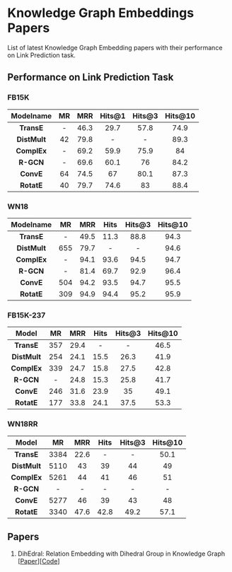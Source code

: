 # Knowledge Graph Embeddings Papers
List of latest Knowledge Graph Embedding papers with their performance on Link Prediction task.

## Performance on Link Prediction Task
### FB15K

| Modelname   |  MR   |  MRR |Hits@1| Hits@3 |Hits@10  |
|:---------:  |:-----:|:----:|:----:|:------:|:-------:|
| **TransE**  |   -   | 46.3 | 29.7 |  57.8  |   74.9  |
|**DistMult** |   42  | 79.8 |  -   |   -    |   89.3  |
| **ComplEx** |   -   | 69.2 | 59.9 |  75.9  |    84   |
| **R-GCN**   |   -   | 69.6 | 60.1 |   76   |   84.2  |
| **ConvE**   |   64  | 74.5 |  67  |  80.1  |   87.3  |
| **RotatE**  |   40  | 79.7 | 74.6 |   83   |   88.4  |

### WN18

| Modelname     |  MR |  MRR | Hits | Hits@3 | Hits@10 |
|:---------:    |:---:|:----:|:----:|:------:|:-------:|
| **TransE**    |  -  | 49.5 | 11.3 |  88.8  |   94.3  |
| **DistMult**  | 655 | 79.7 |  -   |   -    |   94.6  |
| **ComplEx**   |  -  | 94.1 | 93.6 |  94.5  |   94.7  |
| **R-GCN**     |  -  | 81.4 | 69.7 |  92.9  |   96.4  |
| **ConvE**     | 504 | 94.2 | 93.5 |  94.7  |   95.5  |
| **RotatE**    | 309 | 94.9 | 94.4 |  95.2  |   95.9  |

### FB15K-237

|   Model       |  MR |  MRR | Hits | Hits@3 | Hits@10 |
|:--------:     |:---:|:----:|:----:|:------:|:-------:|
| **TransE**    | 357 | 29.4 |   -  |    -   |   46.5  |
| **DistMult**  | 254 | 24.1 | 15.5 |  26.3  |   41.9  |
| **ComplEx**   | 339 | 24.7 | 15.8 |  27.5  |   42.8  |
| **R-GCN**     |  -  | 24.8 | 15.3 |  25.8  |   41.7  |
| **ConvE**     | 246 | 31.6 | 23.9 |   35   |   49.1  |
| **RotatE**    | 177 | 33.8 | 24.1 |  37.5  |   53.3  |

### WN18RR

|   Model       |  MR  |  MRR | Hits | Hits@3 | Hits@10 |
|:--------:     |:----:|:----:|:----:|:------:|:-------:|
| **TransE**    | 3384 | 22.6 |   -  |    -   |   50.1  |
| **DistMult**  | 5110 |  43  |  39  |   44   |    49   |
| **ComplEx**   | 5261 |  44  |  41  |   46   |    51   |
| **R-GCN**     |   -  |   -  |   -  |    -   |    -    |
| **ConvE**     | 5277 |  46  |  39  |   43   |    48   |
| **RotatE**    | 3340 | 47.6 | 42.8 |  49.2  |   57.1  |


## Papers

  1. DihEdral: Relation Embedding with Dihedral Group in Knowledge Graph [[Paper](https://arxiv.org/pdf/1906.00687.pdf)][[Code]()]
